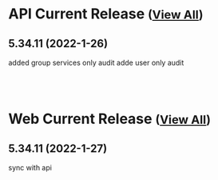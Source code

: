 
# API Current Release <small>([View All](/API.md))</small>
## 5.34.11 (2022-1-26)
added group services only audit
adde user only audit

<br><br>
# Web Current Release <small>([View All](/Web.md))</small>
## 5.34.11 (2022-1-27)
sync with api

  
